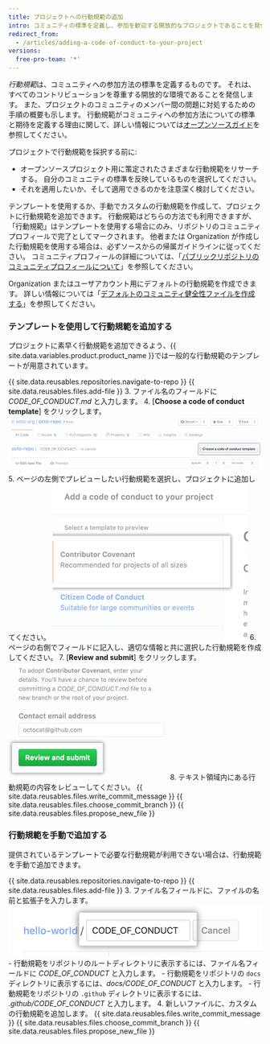 ```yaml
---
title: プロジェクトへの行動規範の追加
intro: コミュニティの標準を定義し、参加を歓迎する開放的なプロジェクトであることを発信し、侵害への対処手順の概要を示すために、行動規範を採用してください。
redirect_from:
  - /articles/adding-a-code-of-conduct-to-your-project
versions:
  free-pro-team: '*'
---
```


*行動規範*は、コミュニティへの参加方法の標準を定義するものです。 それは、すべてのコントリビューションを尊重する開放的な環境であることを発信します。 また、プロジェクトのコミュニティのメンバー間の問題に対処するための手順の概要も示します。 行動規範がコミュニティへの参加方法についての標準と期待を定義する理由に関して、詳しい情報については[オープンソースガイド](https://opensource.guide/code-of-conduct/)を参照してください。

プロジェクトで行動規範を採択する前に:

* オープンソースプロジェクト用に策定されたさまざまな行動規範をリサーチする。 自分のコミュニティの標準を反映しているものを選択してください。
* それを適用したいか、そして適用できるのかを注意深く検討してください。

テンプレートを使用するか、手動でカスタムの行動規範を作成して、プロジェクトに行動規範を追加できます。 行動規範はどちらの方法でも利用できますが、「行動規範」はテンプレートを使用する場合にのみ、リポジトリのコミュニティプロフィールで完了としてマークされます。 他者または Organization が作成した行動規範を使用する場合は、必ずソースからの帰属ガイドラインに従ってください。 コミュニティプロフィールの詳細については、「[パブリックリポジトリのコミュニティプロフィールについて](/github/building-a-strong-community/about-community-profiles-for-public-repositories)」を参照してください。

Organization またはユーザアカウント用にデフォルトの行動規範を作成できます。 詳しい情報については「[デフォルトのコミュニティ健全性ファイルを作成する](/github/building-a-strong-community/creating-a-default-community-health-file)」を参照してください。

### テンプレートを使用して行動規範を追加する

プロジェクトに素早く行動規範を追加できるよう、{{ site.data.variables.product.product_name }}では一般的な行動規範のテンプレートが用意されています。

{{ site.data.reusables.repositories.navigate-to-repo }}
{{ site.data.reusables.files.add-file }}
3. ファイル名のフィールドに *CODE_OF_CONDUCT.md* と入力します。
4. [**Choose a code of conduct template**] をクリックします。 ![行動規範テンプレートを選択するボタン](/assets/images/help/repository/code-of-conduct-tool.png)
5. ページの左側でプレビューしたい行動規範を選択し、プロジェクトに追加してください。 ![行動規範テンプレートの選択](/assets/images/help/repository/code-of-conduct-tool-picker.png)
6. ページの右側でフィールドに記入し、適切な情報と共に選択した行動規範を作成してください。
7. [**Review and submit**] をクリックします。 ![行動規範のレビューとプロジェクトへのサブミット](/assets/images/help/repository/code-of-conduct-tool-review.png)
8. テキスト領域内にある行動規範の内容をレビューしてください。
{{ site.data.reusables.files.write_commit_message }}
{{ site.data.reusables.files.choose_commit_branch }}
{{ site.data.reusables.files.propose_new_file }}

### 行動規範を手動で追加する

提供されているテンプレートで必要な行動規範が利用できない場合は、行動規範を手動で追加できます。

{{ site.data.reusables.repositories.navigate-to-repo }}
{{ site.data.reusables.files.add-file }}
3. ファイル名フィールドに、ファイルの名前と拡張子を入力します。 ![新しい行動規範ファイル名](/assets/images/help/repository/new-code-of-conduct-file-name.png)
    - 行動規範をリポジトリのルートディレクトリに表示するには、ファイル名フィールドに *CODE_OF_CONDUCT* と入力します。
    - 行動規範をリポジトリの `docs` ディレクトリに表示するには、*docs/CODE_OF_CONDUCT* と入力します。
    - 行動規範をリポジトリの `.github` ディレクトリに表示するには、 *.github/CODE_OF_CONDUCT* と入力します。
4. 新しいファイルに、カスタムの行動規範を追加します。
{{ site.data.reusables.files.write_commit_message }}
{{ site.data.reusables.files.choose_commit_branch }}
{{ site.data.reusables.files.propose_new_file }}
